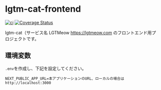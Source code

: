 # lgtm-cat-frontend

[![ci](https://github.com/nekochans/lgtm-cat-frontend/actions/workflows/ci.yml/badge.svg)](https://github.com/nekochans/lgtm-cat-frontend/actions/workflows/ci.yml)
[![Coverage Status](https://coveralls.io/repos/github/nekochans/lgtm-cat-frontend/badge.svg?branch=main)](https://coveralls.io/github/nekochans/lgtm-cat-frontend?branch=main)

lgtm-cat（サービス名 LGTMeow https://lgtmeow.com  のフロントエンド用プロジェクトです。

## 環境変数

`.env`を作成し、下記を設定してください。

```
NEXT_PUBLIC_APP_URL=本アプリケーションのURL、ローカルの場合は http://localhost:3000
```
